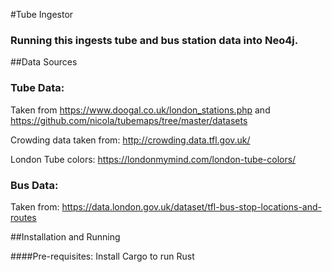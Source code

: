 #Tube Ingestor
### Running this ingests tube and bus station data into Neo4j.


##Data Sources
### Tube Data:
Taken from https://www.doogal.co.uk/london_stations.php and https://github.com/nicola/tubemaps/tree/master/datasets

Crowding data taken from: http://crowding.data.tfl.gov.uk/

London Tube colors: https://londonmymind.com/london-tube-colors/
### Bus Data:
Taken from: https://data.london.gov.uk/dataset/tfl-bus-stop-locations-and-routes

##Installation and Running

####Pre-requisites:
Install Cargo to run Rust